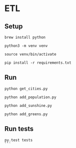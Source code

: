 # ETL

## Setup

```
brew install python
```

```
python3 -m venv venv
```

```
source venv/bin/activate
```

```
pip install -r requirements.txt
```

## Run

```
python get_cities.py
```

```
python add_population.py
```

```
python add_sunshine.py
```

```
python add_greens.py
```

## Run tests
````
py.test tests
```